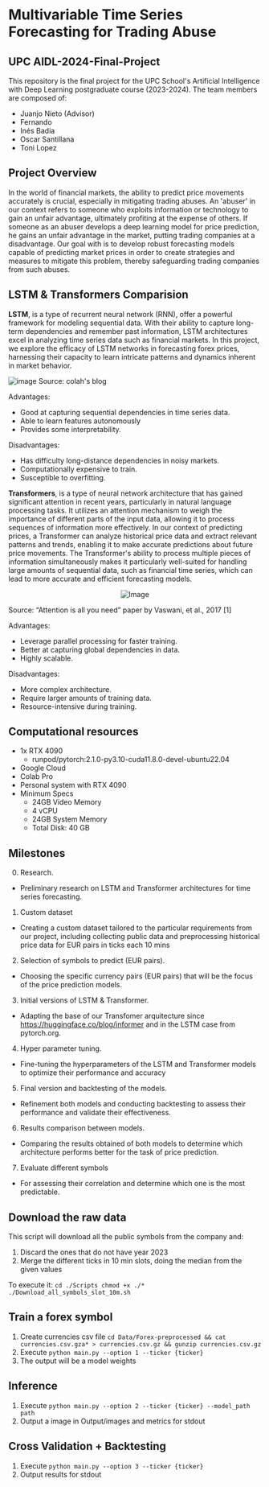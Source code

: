 # Multivariable Time Series Forecasting for Trading Abuse
## UPC AIDL-2024-Final-Project

This repository is the final project for the UPC School's Artificial Intelligence with Deep Learning postgraduate course (2023-2024). The team members are composed of:

* Juanjo Nieto (Advisor)
* Fernando
* Inés Badia
* Oscar Santillana
* Toni Lopez

## Project Overview

In the world of financial markets, the ability to predict price movements accurately is crucial, especially in mitigating trading abuses. An 'abuser' in our context refers to someone who exploits information or technology to gain an unfair advantage, ultimately profiting at the expense of others. If someone as an abuser develops a deep learning model for price prediction, he gains an unfair advantage in the market, putting trading companies at a disadvantage.
Our goal with is to develop robust forecasting models capable of predicting market prices in order to create strategies and measures to mitigate this problem, thereby safeguarding trading companies from such abuses.

## LSTM & Transformers Comparision

**LSTM**, is a type of recurrent neural network (RNN), offer a powerful framework for modeling sequential data. With their ability to capture long-term dependencies and remember past information, LSTM architectures excel in analyzing time series data such as financial markets. In this project, we explore the efficacy of LSTM networks in forecasting forex prices, harnessing their capacity to learn intricate patterns and dynamics inherent in market behavior.

![image](https://github.com/cp2mkc0c023760he/2024-Final-Project/assets/126424332/1a0a88d5-536d-4e8b-9a6b-972625f6ac92)
Source: colah's blog

Advantages:
* Good at capturing sequential dependencies in time series data.
* Able to learn features autonomously
* Provides some interpretability.

Disadvantages:
* Has difficulty long-distance dependencies in noisy markets.
* Computationally expensive to train.
* Susceptible to overfitting.


**Transformers**, is a type of neural network architecture that has gained significant attention in recent years, particularly in natural language processing tasks. It utilizes an attention mechanism to weigh the importance of different parts of the input data, allowing it to process sequences of information more effectively. In our context of predicting prices, a Transformer can analyze historical price data and extract relevant patterns and trends, enabling it to make accurate predictions about future price movements. The Transformer's ability to process multiple pieces of information simultaneously makes it particularly well-suited for handling large amounts of sequential data, such as financial time series, which can lead to more accurate and efficient forecasting models.

<p align="center">
  <img src="https://github.com/cp2mkc0c023760he/2024-Final-Project/assets/126424332/feeaed92-f661-4548-a846-ca5c381098e2" alt="Image" />
</p> 
Source: “Attention is all you need” paper by Vaswani, et al., 2017 [1]<br> 

Advantages:
* Leverage parallel processing for faster training.
* Better at capturing global dependencies in data.
* Highly scalable.

Disadvantages:
* More complex architecture.
* Require larger amounts of training data.
* Resource-intensive during training.

## Computational resources
* 1x RTX 4090
  * runpod/pytorch:2.1.0-py3.10-cuda11.8.0-devel-ubuntu22.04
* Google Cloud
* Colab Pro
* Personal system with RTX 4090
* Minimum Specs
  * 24GB Video Memory
  * 4 vCPU
  * 24GB System Memory
  * Total Disk: 40 GB
 
## Milestones
0. Research.
* Preliminary research on LSTM and Transformer architectures for time series forecasting.
1. Custom dataset
* Creating a custom dataset tailored to the particular requirements from our project, including collecting public data and preprocessing historical price data for EUR pairs in ticks each 10 mins
2. Selection of symbols to predict (EUR pairs).
* Choosing the specific currency pairs (EUR pairs) that will be the focus of the price prediction models.
3. Initial versions of LSTM & Transformer.
* Adapting the base of our Transfomer arquitecture since https://huggingface.co/blog/informer and in the LSTM case from pytorch.org.
4. Hyper parameter tuning.
* Fine-tuning the hyperparameters of the LSTM and Transformer models to optimize their performance and accuracy
5. Final version and backtesting of the models.
* Refinement both models and conducting backtesting to assess their performance and validate their effectiveness.
6. Results comparison between models.
* Comparing the results obtained of both models to determine which architecture performs better for the task of price prediction.
7. Evaluate different symbols
* For assessing their correlation and determine which one is the most predictable.

## Download the raw data
This script will download all the public symbols from the company and:
1. Discard the ones that do not have year 2023
2. Merge the different ticks in 10 min slots, doing the median from the given values

To execute it:
``
cd ./Scripts
chmod +x ./*
./Download_all_symbols_slot_10m.sh
``
## Train a forex symbol
1. Create currencies csv file
``cd Data/Forex-preprocessed && cat currencies.csv.gza* > currencies.csv.gz && gunzip currencies.csv.gz``
2. Execute ``python main.py --option 1 --ticker {ticker}``
3. The output will be a model weights

## Inference
1. Execute ``python main.py --option 2 --ticker {ticker} --model_path path``
2. Output a image in Output/images and metrics for stdout 

## Cross Validation + Backtesting
1. Execute ``python main.py --option 3 --ticker {ticker}``
2. Output results for stdout 
